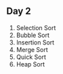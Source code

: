 ## Day 2
1. Selection Sort
2. Bubble Sort
3. Insertion Sort
4. Merge Sort
5. Quick Sort
6. Heap Sort
